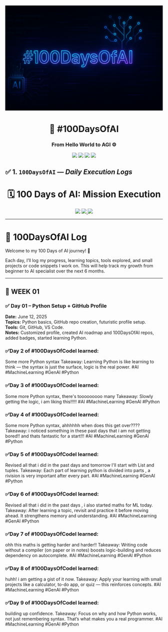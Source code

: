 <p align="center">
  <img src="https://github.com/Princerodricks/100DaysOfAI/blob/main/100daysofai_banner.png" alt="AI Banner" style="max-width: 100%;">
</p>
<h1 align="center">📆 #100DaysOfAI</h1>
<h3 align="center">From Hello World to AGI ⚙️</h3>

<p align="center">
  <img src="https://img.shields.io/badge/Python-FFD43B?style=for-the-badge&logo=python&logoColor=black"/>
  <img src="https://img.shields.io/badge/HuggingFace-FBB040?style=for-the-badge&logo=huggingface&logoColor=black"/>
  <img src="https://img.shields.io/badge/LangChain-0c111f?style=for-the-badge&logo=data:image/svg+xml;base64,...&logoColor=white"/>
  <img src="https://img.shields.io/badge/Transformers-FF6F61?style=for-the-badge&logo=github&logoColor=white"/>
</p>

## ✅ 1. `100DaysOfAI` — _Daily Execution Logs_

<h1 align="center">🗓️ 100 Days of AI: Mission Execution</h1>

<p align="center">
  <img src="https://img.shields.io/badge/Challenge-Active-neon?style=for-the-badge&logo=gitbook&logoColor=black"/>
  <a href="https://github.com/Princerodricks/100DaysOfAI/commits/main">
    <img src="https://img.shields.io/github/last-commit/Princerodricks/100DaysOfAI?style=for-the-badge&color=lightblue" />
  </a>
  <img src="https://img.shields.io/badge/LLMs-LangChain-purple?style=for-the-badge&logo=openai"/>
</p>

---
# 🧠 100DaysOfAI Log

Welcome to my 100 Days of AI journey! 🚀

Each day, I’ll log my progress, learning topics, tools explored, and small projects or code snippets I work on. This will help track my growth from beginner to AI specialist over the next 6 months.

---

## 🾏️ WEEK 01

### ✅ Day 01 – Python Setup + GitHub Profile
**Date:** June 12, 2025  
**Topics:** Python basics, GitHub repo creation, futuristic profile setup.  
**Tools:** Git, GitHub, VS Code.  
**Notes:** Customized profile, created AI roadmap and 100DaysOfAI repos, added badges, started learning Python. 

### ✅Day 2 of #100DaysOfCodel learned:
Some more Python syntax
Takeaway: Learning Python is like learning to think — the syntax is just the surface, logic is the real power. 
#AI #MachineLearning #GenAl #Python

### ✅Day 3 of #100DaysOfCodel learned:
Some more Python syntax, there's tooooooooo many 
Takeaway: Slowly getting the logic, i am liking this!!!!! 
#AI #MachineLearning #GenAl #Python

### ✅Day 4 of #100DaysOfCodel learned:
Some more Python syntax, ahhhhhh when does this get over????
Takeaway: i noticed something in these past days that i am not getting bored!! and thats fantastic for a start!!!
#AI #MachineLearning #GenAl #Python


### ✅Day 5 of #100DaysOfCodel learned:
Revised all that i did in the past days and tomorrow I'll start with List and tuples.
Takeaway: Each part of learning python is divided into parts , a rivision is very important after every part.
#AI #MachineLearning #GenAl #Python

### ✅Day 6 of #100DaysOfCodel learned:
Revised all that i did in the past days , i also started maths for ML today.
Takeaway: After learning a topic, revisit and practice it before moving ahead. It strengthens memory and understanding. 
#AI #MachineLearning #GenAl #Python

### ✅Day 7 of #100DaysOfCodel learned:
ohh this maths is getting harder and harder!!
Takeaway: Writing code without a compiler (on paper or in notes) boosts logic-building and reduces dependency on autocomplete.
#AI #MachineLearning #GenAl #Python

### ✅Day 8 of #100DaysOfCodel learned:
huhh! i am getting a gist of it now.
Takeaway: Apply your learning with small projects like a calculator, to-do app, or quiz — this reinforces concepts.
#AI #MachineLearning #GenAl #Python

### ✅Day 9 of #100DaysOfCodel learned:
building up confidence.
Takeaway: Focus on why and how Python works, not just remembering syntax. That’s what makes you a real programmer.
#AI #MachineLearning #GenAl #Python






